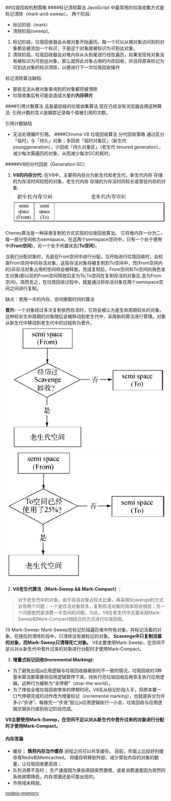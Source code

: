 ##垃圾回收机制策略
####标记清除算法
JavaScript 中最常用的垃圾收集方式是标记清除（mark-and-sweep）。
两个阶段:
* 标记阶段（mark）
* 清除阶段(sweep)。
1. 标记阶段，垃圾回收器会从根对象开始遍历。每一个可以从根对象访问到的对象都会被添加一个标识，于是这个对象就被标识为可到达对象。
2. 清除阶段，垃圾回收器会对堆内存从头到尾进行线性遍历，如果发现有对象没有被标识为可到达对象，那么就将此对象占用的内存回收，并且将原来标记为可到达对象的标识清除，以便进行下一次垃圾回收操作

标记清除算法缺陷:
* 那些无法从根对象查询到的对象都将被清除
* 垃圾收集后有可能会造成大量的**内存碎片**

####引用计数算法
这是最初级的垃圾收集算法.现在已经没有浏览器会用这种算法.
引用计数的含义是跟踪记录每个值被引用的次数。

引用计数缺陷
* 无法处理循环引用。
####Chrome V8 垃圾回收算法
分代回收策略
通过区分「临时」与「持久」对象；多回收「临时对象区」（新生代younggeneration），少回收「持久对象区」（老生代 tenured generation），减少每次需遍历的对象，从而减少每次GC的耗时。

#####V8的分代回收（Generation GC）

1. **V8的内存分代:**
在V8中，主要将内存分为新生代和老生代，新生代内存 存储的为存活时间较短的对象，老生代内存 存储的为存活时间较长或常驻内存的对象.
![](./i/7.png)

Cheney算法是一种采用复制的方式实现的垃圾回收算法。
它将堆内存一分为二，每一部分空间称为semispace。在这两个semispace空间中，只有一个处于使用中(**From空间**)，另一个处于闲置状态(**To空间**)。

当我们分配对象时，先是在From空间中进行分配。当开始进行垃圾回收时，会检查From空间中的存活对象，这些存活对象将被复制到To空间中，而(From空间内的)非存活对象占用的空间将会被释放。完成复制后，From空间和To空间的角色发生对换(即以前的From空间释放后变为To;To空间在复制存活的对象后,变为From空间)。简而言之，在垃圾回收过程中，就是通过将存活对象在两个semispace空间之间进行复制。

缺点：使用一半的内存，空间换取时间的算法

**晋升:** 一个对象经过多次复制依然存活时，它将会被认为是生命周期较长的对象。这种较长生命周期的对象随后会被移动到老生代中，采用新的算法进行管理。对象从新生代中移动到老生代中的过程称为晋升。
![](./i/8.jpg)![](./i/9.jpg)

2. **V8老生代算法（Mark-Sweep && Mark-Compact）:**
>对于老生代中的对象，由于存活对象占较大比重，再采用Scavenge的方式会有两个问题：一个是存活对象较多，复制存活对象的效率将会很低；另一个问题依然是浪费一半空间的问题。为此，V8在老生代中主要采用Mark-Sweep和Mark-Compact相结合的方式进行垃圾回收。

(1) Mark-Sweep:
Mark-Sweep在标记阶段遍历堆中所有对象，并标记活着的对象，在随后的清除阶段中，只清除没有被标记的对象。
**Scavenge中只复制活着的对象，而Mark-Sweep只清理死亡对象。**
V8主要使用Mark-Sweep，在空间不足以对从新生代中晋升过来的对象进行分配时才使用Mark-Compact。

3. **增量式标记回收(Incremental Marking):**
* 为了避免出现js应用逻辑与垃圾回收器看到的不一致的情况，垃圾回收的3种基本算法都需要将应用逻辑暂停下来，待执行完垃圾回收后再恢复执行应用逻辑，这种行为被称为“全停顿”（stop-the-world）。
* 为了降低全堆垃圾回收带来的停顿时间，V8先从标记阶段入手，将原本要一口气停顿完成的动作改为增量标记（incremental marking），也就是拆分为许多小“步进”，每做完一“步进”就让js应用逻辑执行一小会，垃圾回收与应用逻辑交替执行直到标记阶段完成。

**V8主要使用Mark-Sweep，在空间不足以对从新生代中晋升过来的对象进行分配时才使用Mark-Compact。**
#### 内存泄漏
* 缓存；
**慎将内存当作缓存**
进程之间可以共享缓存。
目前，市面上比较好的缓存有Redis和Memcached。
将缓存转移到外部，减少常驻内存的对象的数量，让垃圾回收更高效；
* 队列消费不及时；
生产速度因为某些原因突然激增，或者消费速度因为突然的系统故障降低，内存泄漏还是可能出现的。
* 作用域未释放。


[nodejs-memory](https://github.com/zqjflash/nodejs-memory)